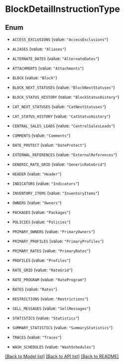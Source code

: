 # BlockDetailInstructionType

## Enum


* `ACCESS_EXCLUSIONS` (value: `"AccessExclusions"`)

* `ALIASES` (value: `"Aliases"`)

* `ALTERNATE_DATES` (value: `"AlternateDates"`)

* `ATTACHMENTS` (value: `"Attachments"`)

* `BLOCK` (value: `"Block"`)

* `BLOCK_NEXT_STATUSES` (value: `"BlockNextStatuses"`)

* `BLOCK_STATUS_HISTORY` (value: `"BlockStatusHistory"`)

* `CAT_NEXT_STATUSES` (value: `"CatNextStatuses"`)

* `CAT_STATUS_HISTORY` (value: `"CatStatusHistory"`)

* `CENTRAL_SALES_LEADS` (value: `"CentralSalesLeads"`)

* `COMMENTS` (value: `"Comments"`)

* `DATE_PROTECT` (value: `"DateProtect"`)

* `EXTERNAL_REFERENCES` (value: `"ExternalReferences"`)

* `GENERIC_RATE_GRID` (value: `"GenericRateGrid"`)

* `HEADER` (value: `"Header"`)

* `INDICATORS` (value: `"Indicators"`)

* `INVENTORY_ITEMS` (value: `"InventoryItems"`)

* `OWNERS` (value: `"Owners"`)

* `PACKAGES` (value: `"Packages"`)

* `POLICIES` (value: `"Policies"`)

* `PRIMARY_OWNERS` (value: `"PrimaryOwners"`)

* `PRIMARY_PROFILES` (value: `"PrimaryProfiles"`)

* `PRIMARY_RATES` (value: `"PrimaryRates"`)

* `PROFILES` (value: `"Profiles"`)

* `RATE_GRID` (value: `"RateGrid"`)

* `RATE_PROGRAM` (value: `"RateProgram"`)

* `RATES` (value: `"Rates"`)

* `RESTRICTIONS` (value: `"Restrictions"`)

* `SELL_MESSAGES` (value: `"SellMessages"`)

* `STATISTICS` (value: `"Statistics"`)

* `SUMMARY_STATISTICS` (value: `"SummaryStatistics"`)

* `TRACES` (value: `"Traces"`)

* `WASH_SCHEDULES` (value: `"WashSchedules"`)


[[Back to Model list]](../README.md#documentation-for-models) [[Back to API list]](../README.md#documentation-for-api-endpoints) [[Back to README]](../README.md)


